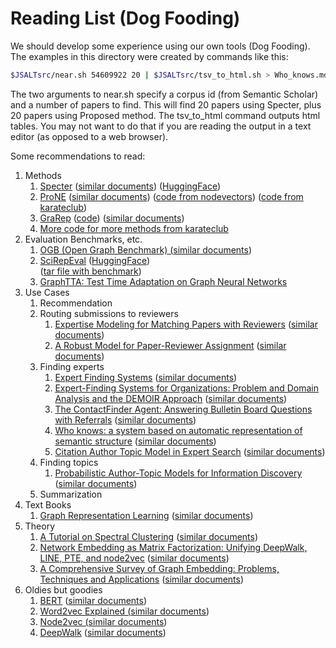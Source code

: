 # Reading List (Dog Fooding)

We should develop some experience using our own tools (Dog Fooding).  
The examples in this directory were created by commands like this:

```sh
$JSALTsrc/near.sh 54609922 20 | $JSALTsrc/tsv_to_html.sh > Who_knows.md
```

The two arguments to near.sh specify a corpus id (from Semantic Scholar) and
a number of papers to find.  This will find 20 papers using Specter, plus 20 papers
using Proposed method.  The tsv_to_html command outputs html tables.  You may not want to do that if you are
reading the output in a text editor (as opposed to a web browser).
<p>

Some recommendations to read:

<ol>
<li>Methods
    <ol>
    <li><a href="https://aclanthology.org/2020.acl-main.207.pdf">Specter</a> (<a href="Specter.md">similar documents</a>)
(<a href="https://huggingface.co/allenai/specter2">HuggingFace</a>)
</li>
    <li><a href="https://www.ijcai.org/proceedings/2019/0594.pdf">ProNE</a> (<a href="ProNE.md">similar documents</a>) 
(<a href="https://github.com/VHRanger/nodevectors/blob/master/nodevectors/prone.py">code from nodevectors</a>)
(<a href="https://karateclub.readthedocs.io/en/latest/_modules/karateclub/node_embedding/neighbourhood/grarep.html">code from karateclub</a>)</li>
    <li><a href="https://dl.acm.org/doi/10.1145/2806416.2806512">GraRep</a>
(<a href="https://github.com/VHRanger/nodevectors/blob/master/nodevectors/grarep.py">code</a>) (<a href="GraRep.md">similar documents</a>)
</li>
<li><a href="https://karateclub.readthedocs.io/en/latest/modules/root.html?highlight=neighbourhood#neighbourhood-based-node-embedding">More code for more methods from karateclub</a></li>
    </ol>
</li>
<li>Evaluation Benchmarks, etc.
    <ol>
    <li><a href="https://arxiv.org/pdf/2103.09430.pdf">OGB (Open Graph Benchmark) (<a href="OGB_Benchmarks.md">similar documents</a>)</a></li>
    <li><a href="https://arxiv.org/abs/2211.13308">SciRepEval</a> (<a href="https://huggingface.co/datasets/allenai/scirepeval">HuggingFace</a>)</li>
(<a href="https://mimno.infosci.cornell.edu/data/nips_reviewer_data.tar.gz">tar file with benchmark</a>)
    <li><a href="https://arxiv.org/abs/2208.09126">GraphTTA: Test Time Adaptation on Graph Neural Networks</a></li>
    </ol>
</li>
<li> Use Cases
     <ol>
     	<li>Recommendation</li>	
	<li>Routing submissions to reviewers
		    <ol>
		        <li><a href="https://people.cs.umass.edu/~mccallum/papers/expertise-kdd2007s.pdf">Expertise Modeling for Matching Papers with Reviewers</a> (<a href="Expertise.md">similar documents</a>)</li>
		        <li><a href="http://engineering.nyu.edu/~suel/papers/reviewer.pdf">A Robust Model for Paper-Reviewer Assignment</a> (<a href="Reviewer.md">similar documents</a>)</li>
		    </ol></li>
         <li>Finding experts
                    <ol>
		        <li><a href="https://www.mitre.org/sites/default/files/pdf/06_1115.pdf">Expert Finding Systems</a> (<a href="Expert_finding.md">similar documents</a>)</li>
		        <li><a href="https://www.ics.uci.edu/~kobsa/papers/2003-JOCEC-kobsa.pdf">Expert-Finding Systems for Organizations: Problem and Domain Analysis and the DEMOIR Approach</a> (<a href="Expert_finding2.md">similar documents</a>)</li>
		        <li><a href="https://cdn.aaai.org/AAAI/1996/AAAI96-002.pdf">The ContactFinder Agent: Answering Bulletin Board Questions with Referrals</a> (<a href="ContactFinder.md">similar documents</a>)</li>
		        <li><a href="https://dl.acm.org/doi/10.5555/3374430.3374464">Who knows: a system based on automatic representation of semantic structure</a> (<a href="Who_knows.md">similar documents</a>)</li>
		        <li><a href="https://aclanthology.org/C10-2145/">Citation Author Topic Model in Expert Search</a> (<a href="Expert.md">similar documents</a>)</li>
		    </ol></li>
         <li>Finding topics
	 	     <ol>
		        <li><a href="https://cocosci.princeton.edu/tom/papers/author_topics_kdd.pdf">Probabilistic Author-Topic Models for Information Discovery</a> (<a href="Author_Topic_Trends.md">similar documents</a>)</li>
		    </ol></li>
	<li>Summarization</li>
     </ol>
</li>
<li>Text Books
    <ol>
    <li><a href="https://www.cs.mcgill.ca/~wlh/grl_book/files/GRL_Book.pdf">Graph Representation Learning</a> (<a href="Graph_Learning_Book.md">similar documents</a>)</li>
    </ol>
</li>
<li>Theory
    <ol>
    <li><a href="https://arxiv.org/pdf/0711.0189.pdf">A Tutorial on Spectral Clustering</a> (<a href="Spectral_Graph_Theory.md">similar documents</a>)</li>   
    <li><a href="https://arxiv.org/pdf/1710.02971.pdf">Network Embedding as Matrix Factorization: Unifying
DeepWalk, LINE, PTE, and node2vec</a> (<a href="Unifying.md">similar documents</a>)</li>
    <li><a href="https://arxiv.org/pdf/1709.07604.pdf">A Comprehensive Survey of Graph Embedding:
Problems, Techniques and Applications</a> (<a href="Graph_Embedding_Survey.md">similar documents</a>)</li>
    </ol>
</li>
<li>Oldies but goodies
    <ol>
    <li><a href="https://aclanthology.org/N19-1423.pdf">BERT</a> (<a href="BERT.md">similar documents</a>)</li>
    <li><a href="https://arxiv.org/pdf/1402.3722.pdf">Word2vec Explained (<a href="Levy_and_Goldberg2014.md">similar documents</a>)</a></li>
    <li><a href="https://cs.stanford.edu/people/jure/pubs/node2vec-kdd16.pdf">Node2vec (<a href="node2vec.md">similar documents</a>)</a></li>
    <li><a href="https://arxiv.org/pdf/1403.6652.pdf">DeepWalk</a> (<a href="DeepWalk.md">similar documents</a>)</li>
    </ol>
</li>
</ol>

